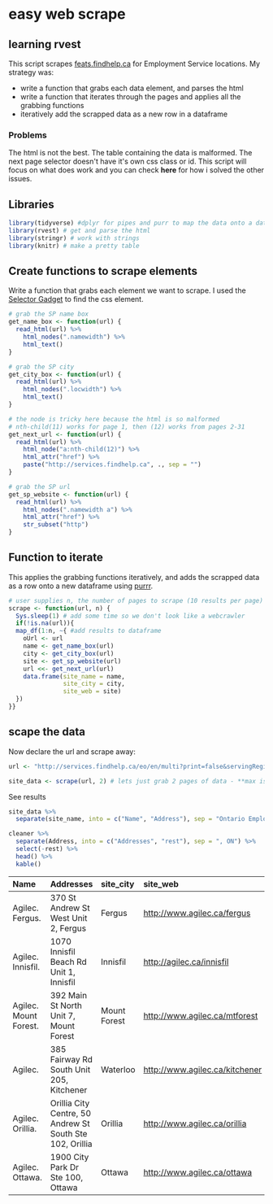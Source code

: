 easy web scrape
================

learning rvest
--------------

This script scrapes [feats.findhelp.ca](http://feats.findhelp.ca/eng/search.html) for Employment Service locations. My strategy was:

-   write a function that grabs each data element, and parses the html
-   write a function that iterates through the pages and applies all the grabbing functions
-   iteratively add the scrapped data as a new row in a dataframe

### Problems

The html is not the best. The table containing the data is malformed. The next page selector doesn't have it's own css class or id. This script will focus on what does work and you can check **here** for how i solved the other issues.

Libraries
---------

``` r
library(tidyverse) #dplyr for pipes and purr to map the data onto a dataframe
library(rvest) # get and parse the html
library(stringr) # work with strings
library(knitr) # make a pretty table
```

Create functions to scrape elements
-----------------------------------

Write a function that grabs each element we want to scrape. I used the [Selector Gadget](http://selectorgadget.com/) to find the css element.

``` r
# grab the SP name box
get_name_box <- function(url) {
  read_html(url) %>%
    html_nodes(".namewidth") %>%
    html_text()
}

# grab the SP city
get_city_box <- function(url) {
  read_html(url) %>%
    html_nodes(".locwidth") %>%
    html_text()
}

# the node is tricky here because the html is so malformed
# nth-child(11) works for page 1, then (12) works from pages 2-31
get_next_url <- function(url) {
  read_html(url) %>%
    html_node("a:nth-child(12)") %>%
    html_attr("href") %>%
    paste("http://services.findhelp.ca", ., sep = "")
}

# grab the SP url
get_sp_website <- function(url) {
  read_html(url) %>%
    html_nodes(".namewidth a") %>%
    html_attr("href") %>%
    str_subset("http")
}
```

Function to iterate
-------------------

This applies the grabbing functions iteratively, and adds the scrapped data as a row onto a new dataframe using [purrr](https://github.com/tidyverse/purrr).

``` r
# user supplies n, the number of pages to scrape (10 results per page)
scrape <- function(url, n) {
  Sys.sleep(1) # add some time so we don't look like a webcrawler
  if(!is.na(url)){
  map_df(1:n, ~{ #add results to dataframe
    oUrl <- url
    name <- get_name_box(url)
    city <- get_city_box(url)
    site <- get_sp_website(url)
    url <<- get_next_url(url)
    data.frame(site_name = name,
               site_city = city,
               site_web = site)
  })
}}
```

scape the data
--------------

Now declare the url and scrape away:

``` r
url <- "http://services.findhelp.ca/eo/en/multi?print=false&servingRegion=false&showMap=true&client=&orderBy=ORGANIZATION&location=&program=PR034&pageNum=2&includeEnglish=true"

site_data <- scrape(url, 2) # lets just grab 2 pages of data - **max is 31 here**
```

See results

``` r
site_data %>% 
  separate(site_name, into = c("Name", "Address"), sep = "Ontario Employment Services ") -> cleaner

cleaner %>% 
  separate(Address, into = c("Addresses", "rest"), sep = ", ON") %>% 
  select(-rest) %>% 
  head() %>% 
  kable()
```

| Name                  | Addresses                                                | site\_city   | site\_web                        |
|:----------------------|:---------------------------------------------------------|:-------------|:---------------------------------|
| Agilec. Fergus.       | 370 St Andrew St West Unit 2, Fergus                     | Fergus       | <http://www.agilec.ca/fergus>    |
| Agilec. Innisfil.     | 1070 Innisfil Beach Rd Unit 1, Innisfil                  | Innisfil     | <http://agilec.ca/innisfil>      |
| Agilec. Mount Forest. | 392 Main St North Unit 7, Mount Forest                   | Mount Forest | <http://www.agilec.ca/mtforest>  |
| Agilec.               | 385 Fairway Rd South Unit 205, Kitchener                 | Waterloo     | <http://www.agilec.ca/kitchener> |
| Agilec. Orillia.      | Orillia City Centre, 50 Andrew St South Ste 102, Orillia | Orillia      | <http://www.agilec.ca/orillia>   |
| Agilec. Ottawa.       | 1900 City Park Dr Ste 100, Ottawa                        | Ottawa       | <http://www.agilec.ca/ottawa>    |
